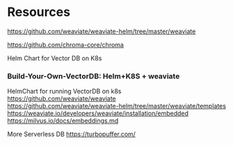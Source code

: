 # Resources

https://github.com/weaviate/weaviate-helm/tree/master/weaviate

https://github.com/chroma-core/chroma

Helm Chart for Vector DB on K8s 
### Build-Your-Own-VectorDB: Helm+K8S + weaviate
HelmChart for running VectorDB on k8s https://github.com/weaviate/weaviate
https://github.com/weaviate/weaviate-helm/tree/master/weaviate/templates
https://weaviate.io/developers/weaviate/installation/embedded
https://milvus.io/docs/embeddings.md

More Serverless DB
https://turbopuffer.com/
